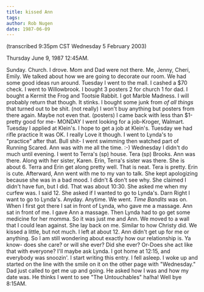 ```yaml
---
title: kissed Ann
tags: 
author: Rob Nugen
date: 1987-06-09
---
```


<p class=note>(transcribed 9:35pm CST Wednesday 5 February 2003)</p>

<p class=date>Thursday June 9, 1987 12:45AM.</p>

<p>Sunday.  Church.  I drove.  Mom and Dad were not there.  Me,
Jenny, Cheri, Emily.  We talked about how we are going to decorate our
room.  We had some good ideas run around.  Tuesday I went to the mall.
I cashed a $70 check.  I went to Willowbrook.  I bought 3 posters 2
for church 1 for dad.  I bought a Kermit the Frog and Tootsie Rabbit.
I got Marble Madness.  I will probably return that though.  It
stinks.  I bought some junk from <em>of all things</em> that turned
out to be shit. (not really) I won't buy anything but posters from
there again.  Maybe not even that. (posters) I came back with less than
$1-pretty good for me- MONDAY I went looking for a job-Kroger,
Walmart.  Tuesday I applied at Klein's. I hope to get a job at
Klein's.  Tuesday we had rifle practice It was OK.  I really Love it
though.  I went to Lynda's to "practice" after that.  Bull shit- I
went swimming then watched part of Running Scared.  Ann was with me
all the time.  :-) Wednesday I didn't do much until evening.  I went
to Terra's (sp) house.  Tera (sp) Brooks.  Ann was there.  Along with
her sister, Karen.  Erin, Terra's sister was there.  She is about 6.
Terra and Erin get along pretty well.  That is neat.  Tera is pretty.
Erin is cute.  Afterward, Ann went with me to my van to talk.  She
kept apologizing because she was in a bad mood.  I didn't & don't see
why.  She claimed I didn't have fun, but I did.  That was about
10:30. She asked me when my curfew was.  I said 12.  She asked if I
wanted to go to Lynda's.  Darn Right I want to go to Lynda's.  Anyday.
Anytime.  We went.  <em>Time Bandits</em> was on.  When I first got
there I sat in front of Lynda, who gave me a massage.  Ann sat in
front of me.  I gave Ann a massage.  Then Lynda had to go get some
medicine for her momma.  So it was just me and Ann.  We moved to a
wall that I could lean against.  She lay back on me.  Similar to how
Christy did.  We kissed a little, but not much.  I left at about 12.
Ann didn't get up for me or anything.  So I am still wondering about
exactly how our relationship is.  Ya know- does she care?  or will she
ever?  Did she ever? Or-Does she act like that with everyone?  I'll
maybe ask Lynda.  I got home at 12:15, and everybody was snoozin'.  I
start writing this entry.  I fell asleep.  I woke up and started on
the line with the smile on it on the other page with "Wednesday."  Dad
just called to get me up and going.  He asked how I was and how my date
was.  He thinks I went to see "The Untouchables" ha!ha!  Well bye
8:15AM.</p>

